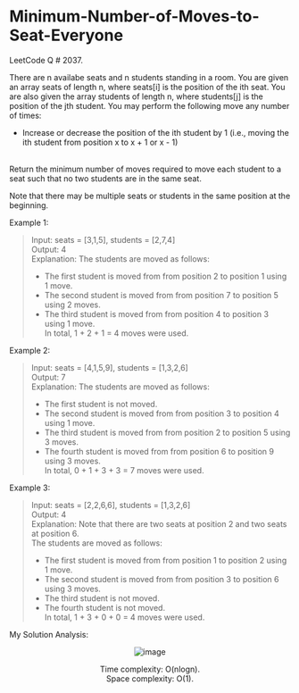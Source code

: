 # Minimum-Number-of-Moves-to-Seat-Everyone

LeetCode Q # 2037.

There are n availabe seats and n students standing in a room. You are given an array seats of length n, where seats[i] is the position of the ith seat. You are also given the array students of length n, where students[j] is the position of the jth student. You may perform the following move any number of times:</br>
 - Increase or decrease the position of the ith student by 1 (i.e., moving the ith student from position x to x + 1 or x - 1)</br></br>

Return the minimum number of moves required to move each student to a seat such that no two students are in the same seat.

Note that there may be multiple seats or students in the same position at the beginning.

Example 1:

>Input: seats = [3,1,5], students = [2,7,4]</br>
>Output: 4</br>
>Explanation: The students are moved as follows:</br>
>- The first student is moved from from position 2 to position 1 using 1 move.</br>
>- The second student is moved from from position 7 to position 5 using 2 moves.</br>
>- The third student is moved from from position 4 to position 3 using 1 move.</br>
>In total, 1 + 2 + 1 = 4 moves were used.</br>

Example 2:

>Input: seats = [4,1,5,9], students = [1,3,2,6]</br>
>Output: 7</br>
>Explanation: The students are moved as follows:</br>
>- The first student is not moved.</br>
>- The second student is moved from from position 3 to position 4 using 1 move.</br>
>- The third student is moved from from position 2 to position 5 using 3 moves.</br>
>- The fourth student is moved from from position 6 to position 9 using 3 moves.</br>
>In total, 0 + 1 + 3 + 3 = 7 moves were used.</br>

Example 3:

>Input: seats = [2,2,6,6], students = [1,3,2,6]</br>
>Output: 4</br>
>Explanation: Note that there are two seats at position 2 and two seats at position 6.</br>
>The students are moved as follows:</br>
>- The first student is moved from from position 1 to position 2 using 1 move.</br>
>- The second student is moved from from position 3 to position 6 using 3 moves.</br>
>- The third student is not moved.</br>
>- The fourth student is not moved.</br>
>In total, 1 + 3 + 0 + 0 = 4 moves were used.</br>

My Solution Analysis:

<div align = "center">

  ![image](https://github.com/xo-azeem/Minimum-Number-of-Moves-to-Seat-Everyone-LeetCode/assets/171427226/d28fe795-a386-4c20-a2ac-3461f973c81c)

  Time complexity: O(nlogn).</br>Space complexity: O(1).
</div>
